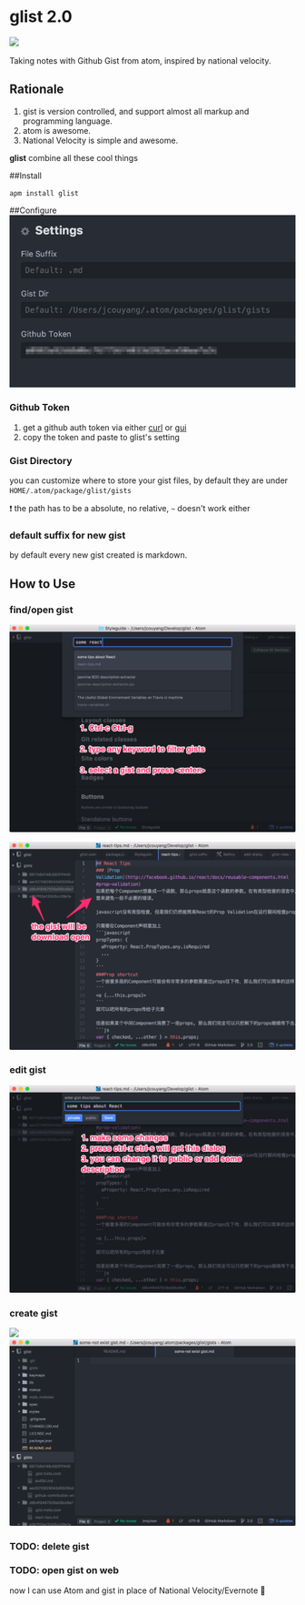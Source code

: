 # glist 2.0

![](https://raw.github.com/jcouyang/glist/master/media/glist.gif)

Taking notes with Github Gist from atom, inspired by national velocity.

## Rationale
1. gist is version controlled, and support almost all markup and programming language.
2. atom is awesome.
3. National Velocity is simple and awesome.

**glist** combine all these cool things

##Install
```
apm install glist
```

##Configure
![](./imgs/Settings_-__Users_jcouyang_Develop_glist_-_Atom.png)
### Github Token
1. get a github auth token via either [curl](https://developer.github.com/v3/oauth_authorizations/#create-a-new-authorization) or [gui](https://github.com/blog/1509-personal-api-tokens)
2. copy the token and paste to glist's setting

### Gist Directory
you can customize where to store your gist files, by default they are under `HOME/.atom/package/glist/gists`

:heavy_exclamation_mark: the path has to be a absolute, no relative, `~` doesn't work either

### default suffix for new gist
by default every new gist created is markdown.

## How to Use

### find/open gist
![](./imgs/Styleguide_-__Users_jcouyang_Develop_glist_-_Atom.png)

![](./imgs/react-tips_md_-__Users_jcouyang_Develop_glist_-_Atom_2.png)
### edit gist
![](./imgs/react-tips_md_-__Users_jcouyang_Develop_glist_-_Atom_1.png)
### create gist
![]('./imgs/README_md_-__Users_jcouyang_Develop_glist_-_Atom.png')
![](./imgs/some-not_exist_gist_md_-__Users_jcouyang__atom_packages_glist_gists_-_Atom.png)
### TODO: delete gist

### TODO: open gist on web

now I can use Atom and gist in place of National Velocity/Evernote :beer:
